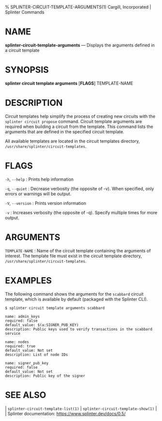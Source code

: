 % SPLINTER-CIRCUIT-TEMPLATE-ARGUMENTS(1) Cargill, Incorporated | Splinter Commands
<!--
  Copyright 2018-2020 Cargill Incorporated
  Licensed under Creative Commons Attribution 4.0 International License
  https://creativecommons.org/licenses/by/4.0/
-->

NAME
====

**splinter-circuit-template-arguments** — Displays the arguments defined in a
circuit template

SYNOPSIS
========
**splinter circuit template arguments** \[**FLAGS**\] TEMPLATE-NAME

DESCRIPTION
===========
Circuit templates help simplify the process of creating new circuits with the
`splinter circuit propose` command. Circuit template arguments are required when
building a circuit from the template. This command lists the arguments that are
defined in the specified circuit template.

All available templates are located in the circuit templates directory,
`/usr/share/splinter/circuit-templates`.

FLAGS
=====
`-h`, `--help`
: Prints help information

`-q`, `--quiet`
: Decrease verbosity (the opposite of -v). When specified, only errors or
  warnings will be output.

`-V`, `--version`
: Prints version information

`-v`
: Increases verbosity (the opposite of -q). Specify multiple times for more
  output.

ARGUMENTS
=========
`TEMPLATE-NAME`
: Name of the circuit template containing the arguments of interest. The
  template file must exist in the circuit template directory,
    `/usr/share/splinter/circuit-templates`.

EXAMPLES
========
The following command shows the arguments for the `scabbard` circuit template,
which is available by default (packaged with the Splinter CLI).

```
$ splinter circuit template arguments scabbard

name: admin_keys
required: false
default_value: $(a:SIGNER_PUB_KEY)
description: Public keys used to verify transactions in the scabbard service

name: nodes
required: true
default_value: Not set
description: List of node IDs

name: signer_pub_key
required: false
default_value: Not set
description: Public key of the signer
```

SEE ALSO
========
| `splinter-circuit-template-list(1)`
| `splinter-circuit-template-show(1)`
|
| Splinter documentation: https://www.splinter.dev/docs/0.5/
